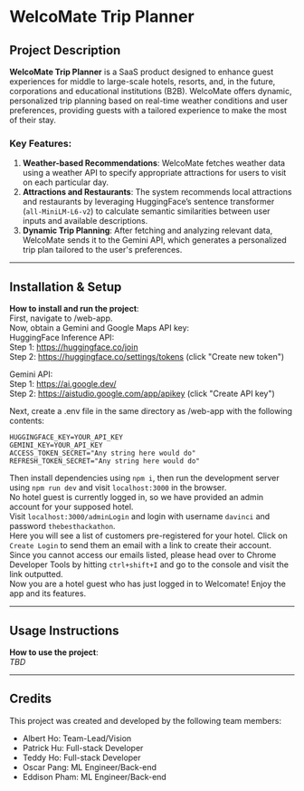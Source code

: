 # WelcoMate Trip Planner

## Project Description

**WelcoMate Trip Planner** is a SaaS product designed to enhance guest experiences for middle to large-scale hotels, resorts, and, in the future, corporations and educational institutions (B2B). WelcoMate offers dynamic, personalized trip planning based on real-time weather conditions and user preferences, providing guests with a tailored experience to make the most of their stay.

### Key Features:
1. **Weather-based Recommendations**: WelcoMate fetches weather data using a weather API to specify appropriate attractions for users to visit on each particular day.
2. **Attractions and Restaurants**: The system recommends local attractions and restaurants by leveraging HuggingFace’s sentence transformer (`all-MiniLM-L6-v2`) to calculate semantic similarities between user inputs and available descriptions.
3. **Dynamic Trip Planning**: After fetching and analyzing relevant data, WelcoMate sends it to the Gemini API, which generates a personalized trip plan tailored to the user's preferences.

---

## Installation & Setup

**How to install and run the project**:  
First, navigate to /web-app.  
Now, obtain a Gemini and Google Maps API key:  
HuggingFace Inference API:  
Step 1: https://huggingface.co/join  
Step 2: https://huggingface.co/settings/tokens (click "Create new token")  

Gemini API:  
Step 1: https://ai.google.dev/  
Step 2: https://aistudio.google.com/app/apikey (click "Create API key")  

Next, create a .env file in the same directory as /web-app with the following contents:  
```
HUGGINGFACE_KEY=YOUR_API_KEY  
GEMINI_KEY=YOUR_API_KEY  
ACCESS_TOKEN_SECRET="Any string here would do"  
REFRESH_TOKEN_SECRET="Any string here would do"
```

Then install dependencies using `npm i`, then run the development server using `npm run dev` and visit `localhost:3000` in the browser.  
No hotel guest is currently logged in, so we have provided an admin account for your supposed hotel.  
Visit `localhost:3000/adminLogin` and login with username `davinci` and password `thebesthackathon`.  
Here you will see a list of customers pre-registered for your hotel. Click on `Create Login` to send them an email with a link to create their account.  
Since you cannot access our emails listed, please head over to Chrome Developer Tools by hitting `ctrl+shift+I`  and go to the console and visit the link outputted.  
Now you are a hotel guest who has just logged in to Welcomate! Enjoy the app and its features.  

---

## Usage Instructions

**How to use the project**:  
_TBD_

---

## Credits

This project was created and developed by the following team members:
- Albert Ho: Team-Lead/Vision
- Patrick Hu: Full-stack Developer
- Teddy Ho: Full-stack Developer
- Oscar Pang: ML Engineer/Back-end
- Eddison Pham: ML Engineer/Back-end
